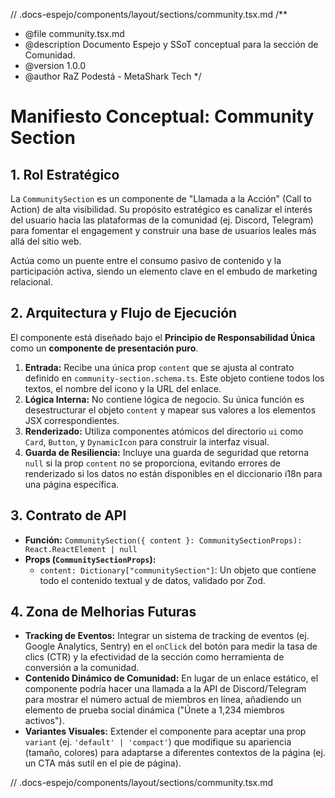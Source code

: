 // .docs-espejo/components/layout/sections/community.tsx.md
/\*\*

- @file community.tsx.md
- @description Documento Espejo y SSoT conceptual para la sección de Comunidad.
- @version 1.0.0
- @author RaZ Podestá - MetaShark Tech
  \*/

# Manifiesto Conceptual: Community Section

## 1. Rol Estratégico

La `CommunitySection` es un componente de "Llamada a la Acción" (Call to Action) de alta visibilidad. Su propósito estratégico es canalizar el interés del usuario hacia las plataformas de la comunidad (ej. Discord, Telegram) para fomentar el engagement y construir una base de usuarios leales más allá del sitio web.

Actúa como un puente entre el consumo pasivo de contenido y la participación activa, siendo un elemento clave en el embudo de marketing relacional.

## 2. Arquitectura y Flujo de Ejecución

El componente está diseñado bajo el **Principio de Responsabilidad Única** como un **componente de presentación puro**.

1.  **Entrada:** Recibe una única prop `content` que se ajusta al contrato definido en `community-section.schema.ts`. Este objeto contiene todos los textos, el nombre del icono y la URL del enlace.
2.  **Lógica Interna:** No contiene lógica de negocio. Su única función es desestructurar el objeto `content` y mapear sus valores a los elementos JSX correspondientes.
3.  **Renderizado:** Utiliza componentes atómicos del directorio `ui` como `Card`, `Button`, y `DynamicIcon` para construir la interfaz visual.
4.  **Guarda de Resiliencia:** Incluye una guarda de seguridad que retorna `null` si la prop `content` no se proporciona, evitando errores de renderizado si los datos no están disponibles en el diccionario i18n para una página específica.

## 3. Contrato de API

- **Función:** `CommunitySection({ content }: CommunitySectionProps): React.ReactElement | null`
- **Props (`CommunitySectionProps`):**
  - `content: Dictionary["communitySection"]`: Un objeto que contiene todo el contenido textual y de datos, validado por Zod.

## 4. Zona de Melhorias Futuras

- **Tracking de Eventos:** Integrar un sistema de tracking de eventos (ej. Google Analytics, Sentry) en el `onClick` del botón para medir la tasa de clics (CTR) y la efectividad de la sección como herramienta de conversión a la comunidad.
- **Contenido Dinámico de Comunidad:** En lugar de un enlace estático, el componente podría hacer una llamada a la API de Discord/Telegram para mostrar el número actual de miembros en línea, añadiendo un elemento de prueba social dinámica ("Únete a 1,234 miembros activos").
- **Variantes Visuales:** Extender el componente para aceptar una prop `variant` (ej. `'default' | 'compact'`) que modifique su apariencia (tamaño, colores) para adaptarse a diferentes contextos de la página (ej. un CTA más sutil en el pie de página).

// .docs-espejo/components/layout/sections/community.tsx.md
